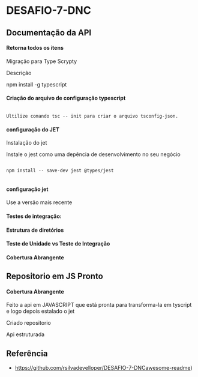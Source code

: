 # DESAFIO-7-DNC


## Documentação da API

#### Retorna todos os itens

Migração para Type Scrypty

Descrição

npm install -g typescript

#### Criação do arquivo de configuração typescript

```http

Ultilize comando tsc -- init para criar o arquivo tsconfig-json. 

```

#### configuração do JET 

Instalação do jet 

Instale o jest como uma depência de desenvolvimento no seu negócio 

```http

npm install -- save-dev jest @types/jest


```

#### configuração jet

Use a versão mais recente 


#### Testes de integração: 

#### Estrutura de diretórios

#### Teste de Unidade vs Teste de Integração

#### Cobertura Abrangente 


## Repositorio em JS Pronto


#### Cobertura Abrangente 

Feito a api em JAVASCRIPT que está pronta para transforma-la em tyscript e logo depois estalado o jet

Criado repositorio 

Api estruturada


## Referência

 

 - https://github.com/rsilvadevelloper/DESAFIO-7-DNCawesome-readme)  




